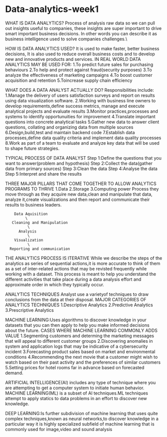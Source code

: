 # Data-analytics-week1
WHAT IS DATA ANALYTICS?
Process of analysis raw data so we can pull out insights useful to companies, these insights are super important to drive smart important business decisions.
In other words you can describe it as business intelligence used to solve companies challenges.\

HOW IS DATA ANALYTICS USED?
It is used to make faster, better business decisions, It is also used to reduce overall business costs and to develop new and innovative products and services.
IN REAL WORLD DATA ANALYTICS MAY BE USED FOR:
1.To predict future sales for purchasing behaviours
2.To help and protect against fraud(security purposes)
3.To analyze the effectiveness of marketing campaigns
4.To boost customer acquisition and retention
5.Toincrease supply chain efficiency

WHAT DOES A DATA ANALYST ACTUALLY DO?
Responsibilities include:
1.Manage the delivery of users satisfaction surveys and report on results using data visualization software.
2.Working with business line owners to develop requirements,define success metrics, manage and execute analytical projects and evaluate results
3.Monitor practices,processes and systems to identify opportunuities for improvement
4.Translate important questions into concrete analytical tasks
5.Gather new data to answer client questions, collating and organizing data from multiple sources
6.Design,build,test and maintain backend code
7.Establish data processes,define data quality criteria and implement data quality processes
8.Work as part of a team to evaluate and analyze key data that will be used to shape future strategies.

TYPICAL PROCESS OF DATA ANALYST
Step 1:Define the questions that you want to answer(problem and hypothesis)
Step 2:Collect the data(gather data from primary sources)
Step 3:Clean the data
Step 4:Analyse the data
Step 5:Interpret and share the results

THREE MAJOR PILLARS THAT COME TOGETHER TO ALLOW ANALYTICS PROGRAMS TO THRIVE
1.Data
2.Storage
3.Computing power
Process they move through as they acquire new data,clean and manipulate that data, analyze it,create visualizations and then report and communicate their results to
business leaders.

        Data Aquisition
             \
       Cleaning and Manipulation
              \
          Analysis
              \
        Visualization
              \
      Reporting and communication

THE ANALYTICS PROCESS IS ITERATIVE
While we describe the steps of the analytics as series of sequential actions,it is more accurate to think of them as a set of inter-related actions that may be revisted frequently
while working with a dataset.
This process is meant to help you understand the different activities that take place during a data analysis effort and approximate order in which they typically occur.

ANALYTICS TECHNIQUES
Analyst use a varietyof techniques to draw conclusions from the data at their disposal.
MAJOR CATEGORIES OF ANALYTICS TECHNIQUES
1.Descriptive Analytics
2.Predictive Analytics
3.Prescriptive Analytics

MACHINE LEARNING:Uses algorithms to discover knowledge in your datasets that you can then apply to help you make informed decisions about the future.
CASES WHERE MACHINE LEARNING COMMONLY ADDS VALUE
1.Segmenting customers and determing the marketing messages that will appeal to different customer groups
2.Discovering anomalies in system and application logs that may be indicative of a cybersecurity incident
3.Forecasting product sales based on market and environmental conditions
4.Recommending the next movie that a customer might wish to watch based on their past activity and the preferences of similar customers
5.Setting prices for hotel rooms far in advance based on forecasted demand.

ARTIFICIAL INTELLIGENCE(AI) includes any type of technique where you are attempting to get a computer system to initiate  human behavior.
MACHINE LEARNING(ML) is a subset of AI techniques.ML techniques attempt to apply statics to data problems in an effort to discover new knowledge.

DEEP LEARNING:Is further subdivision of machine learning that uses quite complex techniques,known as neural networks,to discover knowledge in a particular way it is highly specialized
subfield of machine learning that is commonly used for image,video and sound analysis











